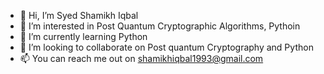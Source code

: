 - 👋 Hi, I’m Syed Shamikh Iqbal
- 👀 I’m interested in Post Quantum Cryptographic Algorithms, Pythoin
- 🌱 I’m currently learning Python
- 💞️ I’m looking to collaborate on Post quantum Cryptography and Python
- 📫 You can reach me out on shamikhiqbal1993@gmail.com 

<!---
shamikh95/shamikh95 is a ✨ special ✨ repository because its `README.md` (this file) appears on your GitHub profile.
You can click the Preview link to take a look at your changes.
--->
